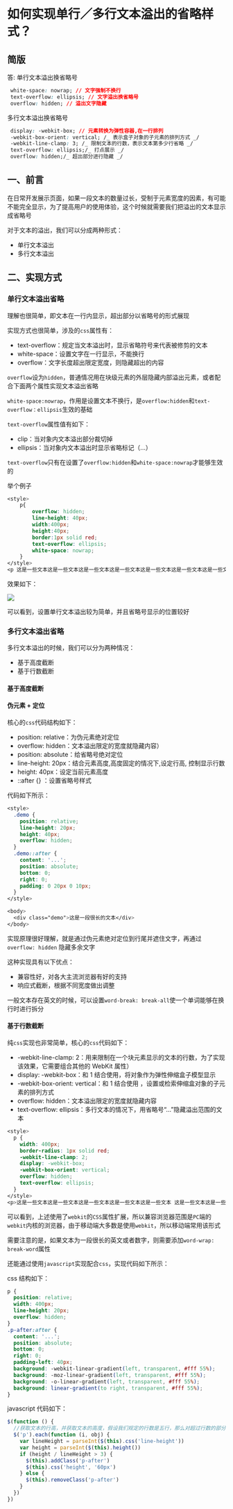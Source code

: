 # 如何实现单行／多行文本溢出的省略样式？

## 简版

答: 单行文本溢出换省略号

```css
​ white-space: nowrap; // 文字强制不换行
 text-overflow: ellipsis; // 文字溢出换省略号
 overflow: hidden; // 溢出文字隐藏
```

多行文本溢出换省略号

```css
​ display: -webkit-box; // 元素转换为弹性容器,在一行排列
 -webkit-box-orient: vertical; /_ 表示盒子对象的子元素的排列方式 _/
 -webkit-line-clamp: 3; /_ 限制文本的行数，表示文本第多少行省略 _/
 text-overflow: ellipsis;/_ 打点展示 _/
 overflow: hidden;/_ 超出部分进行隐藏 _/
```


## 一、前言

在日常开发展示页面，如果一段文本的数量过长，受制于元素宽度的因素，有可能不能完全显示，为了提高用户的使用体验，这个时候就需要我们把溢出的文本显示成省略号

对于文本的溢出，我们可以分成两种形式：

+   单行文本溢出
+   多行文本溢出

## 二、实现方式

### 单行文本溢出省略

理解也很简单，即文本在一行内显示，超出部分以省略号的形式展现

实现方式也很简单，涉及的`css`属性有：

+   text-overflow：规定当文本溢出时，显示省略符号来代表被修剪的文本
+   white-space：设置文字在一行显示，不能换行
+   overflow：文字长度超出限定宽度，则隐藏超出的内容

`overflow`设为`hidden`，普通情况用在块级元素的外层隐藏内部溢出元素，或者配合下面两个属性实现文本溢出省略

`white-space:nowrap`，作用是设置文本不换行，是`overflow:hidden`和`text-overflow：ellipsis`生效的基础

`text-overflow`属性值有如下：

+   clip：当对象内文本溢出部分裁切掉
+   ellipsis：当对象内文本溢出时显示省略标记（...）

`text-overflow`只有在设置了`overflow:hidden`和`white-space:nowrap`才能够生效的

举个例子

```css
<style>
    p{
        overflow: hidden;
        line-height: 40px;
        width:400px;
        height:40px;
        border:1px solid red;
        text-overflow: ellipsis;
        white-space: nowrap;
    }
</style>
<p 这是一些文本这是一些文本这是一些文本这是一些文本这是一些文本这是一些文本这是一些文本这是一些文本这是一些文本这是一些文本</p >
```

效果如下：

![](https://static.vue-js.com/bb3048e0-a0e9-11eb-85f6-6fac77c0c9b3.png)

可以看到，设置单行文本溢出较为简单，并且省略号显示的位置较好

### 多行文本溢出省略

多行文本溢出的时候，我们可以分为两种情况：

+   基于高度截断
+   基于行数截断

#### 基于高度截断

#### 伪元素 + 定位

核心的`css`代码结构如下：

+   position: relative：为伪元素绝对定位
+   overflow: hidden：文本溢出限定的宽度就隐藏内容）
+   position: absolute：给省略号绝对定位
+   line-height: 20px：结合元素高度,高度固定的情况下,设定行高, 控制显示行数
+   height: 40px：设定当前元素高度
+   ::after {} ：设置省略号样式

代码如下所示：

```css
<style>
  .demo {
    position: relative;
    line-height: 20px;
    height: 40px;
    overflow: hidden;
  }
  .demo::after {
    content: '...';
    position: absolute;
    bottom: 0;
    right: 0;
    padding: 0 20px 0 10px;
  }
</style>

<body>
  <div class="demo">这是一段很长的文本</div>
</body>
```

实现原理很好理解，就是通过伪元素绝对定位到行尾并遮住文字，再通过 `overflow: hidden` 隐藏多余文字

这种实现具有以下优点：

+   兼容性好，对各大主流浏览器有好的支持
+   响应式截断，根据不同宽度做出调整

一般文本存在英文的时候，可以设置`word-break: break-all`使一个单词能够在换行时进行拆分

#### 基于行数截断

纯`css`实现也非常简单，核心的`css`代码如下：

+   \-webkit-line-clamp: 2：用来限制在一个块元素显示的文本的行数，为了实现该效果，它需要组合其他的 WebKit 属性）
+   display: -webkit-box：和 1 结合使用，将对象作为弹性伸缩盒子模型显示
+   \-webkit-box-orient: vertical：和 1 结合使用 ，设置或检索伸缩盒对象的子元素的排列方式
+   overflow: hidden：文本溢出限定的宽度就隐藏内容
+   text-overflow: ellipsis：多行文本的情况下，用省略号“…”隐藏溢出范围的文本

```css
<style>
  p {
    width: 400px;
    border-radius: 1px solid red;
    -webkit-line-clamp: 2;
    display: -webkit-box;
    -webkit-box-orient: vertical;
    overflow: hidden;
    text-overflow: ellipsis;
  }
</style>
<p>这是一些文本这是一些文本这是一些文本这是一些文本这是一些文本 这是一些文本这是一些文本这是一些文本这是一些文本这是一些文本</p>
```

可以看到，上述使用了`webkit`的`CSS`属性扩展，所以兼容浏览器范围是`PC`端的`webkit`内核的浏览器，由于移动端大多数是使用`webkit`，所以移动端常用该形式

需要注意的是，如果文本为一段很长的英文或者数字，则需要添加`word-wrap: break-word`属性

还能通过使用`javascript`实现配合`css`，实现代码如下所示：

css 结构如下：

```css
p {
  position: relative;
  width: 400px;
  line-height: 20px;
  overflow: hidden;
}
.p-after:after {
  content: '...';
  position: absolute;
  bottom: 0;
  right: 0;
  padding-left: 40px;
  background: -webkit-linear-gradient(left, transparent, #fff 55%);
  background: -moz-linear-gradient(left, transparent, #fff 55%);
  background: -o-linear-gradient(left, transparent, #fff 55%);
  background: linear-gradient(to right, transparent, #fff 55%);
}
```

javascript 代码如下：

```js
$(function () {
  //获取文本的行高，并获取文本的高度，假设我们规定的行数是五行，那么对超过行数的部分进行限制高度，并加上省略号
  $('p').each(function (i, obj) {
    var lineHeight = parseInt($(this).css('line-height'))
    var height = parseInt($(this).height())
    if (height / lineHeight > 3) {
      $(this).addClass('p-after')
      $(this).css('height', '60px')
    } else {
      $(this).removeClass('p-after')
    }
  })
})
```